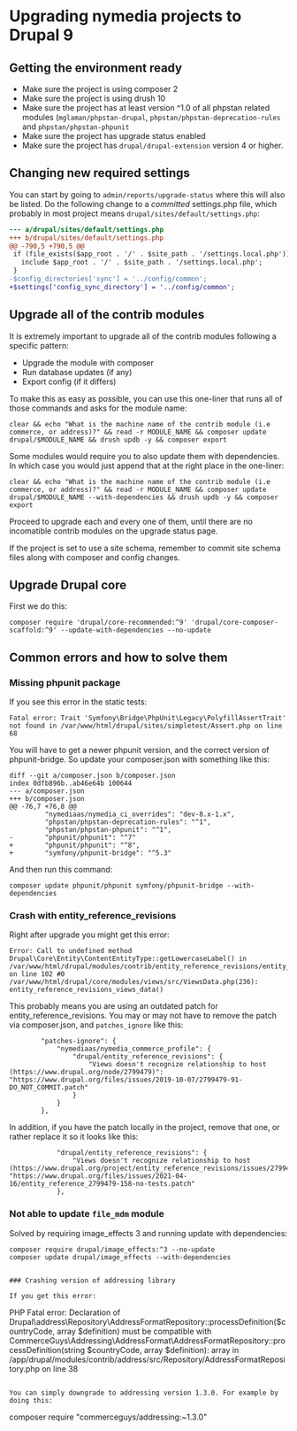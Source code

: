 # Upgrading nymedia projects to Drupal 9

## Getting the environment ready

- Make sure the project is using composer 2
- Make sure the project is using drush 10
- Make sure the project has at least version ^1.0 of all phpstan related modules (`mglaman/phpstan-drupal`, `phpstan/phpstan-deprecation-rules` and `phpstan/phpstan-phpunit`
- Make sure the project has upgrade status enabled
- Make sure the project has `drupal/drupal-extension` version 4 or higher.

## Changing new required settings

You can start by going to `admin/reports/upgrade-status` where this will also be listed. Do the following change to a _committed_ settings.php file, which probably in most project means `drupal/sites/default/settings.php`:

```diff
--- a/drupal/sites/default/settings.php
+++ b/drupal/sites/default/settings.php
@@ -790,5 +790,5 @@
 if (file_exists($app_root . '/' . $site_path . '/settings.local.php')) {
   include $app_root . '/' . $site_path . '/settings.local.php';
 }
-$config_directories['sync'] = '../config/common';
+$settings['config_sync_directory'] = '../config/common';
```

## Upgrade all of the contrib modules

It is extremely important to upgrade all of the contrib modules following a specific pattern:

- Upgrade the module with composer
- Run database updates (if any)
- Export config (if it differs)

To make this as easy as possible, you can use this one-liner that runs all of those commands and asks for the module name:

``` 
clear && echo "What is the machine name of the contrib module (i.e commerce, or address)?" && read -r MODULE_NAME && composer update drupal/$MODULE_NAME && drush updb -y && composer export
``` 

Some modules would require you to also update them with dependencies. In which case you would just append that at the right place in the one-liner:

```
clear && echo "What is the machine name of the contrib module (i.e commerce, or address)?" && read -r MODULE_NAME && composer update drupal/$MODULE_NAME --with-dependencies && drush updb -y && composer export
``` 

Proceed to upgrade each and every one of them, until there are no incomatible contrib modules on the upgrade status page.

If the project is set to use a site schema, remember to commit site schema files along with composer and config changes.

## Upgrade Drupal core

First we do this:

```
composer require 'drupal/core-recommended:^9' 'drupal/core-composer-scaffold:^9' --update-with-dependencies --no-update
``` 

## Common errors and how to solve them

### Missing phpunit package

If you see this error in the static tests:

``` 
Fatal error: Trait 'Symfony\Bridge\PhpUnit\Legacy\PolyfillAssertTrait' not found in /var/www/html/drupal/sites/simpletest/Assert.php on line 68
``` 

You will have to get a newer phpunit version, and the correct version of phpunit-bridge. So update your composer.json with something like this:

```
diff --git a/composer.json b/composer.json
index 0dfb896b..ab46e64b 100644
--- a/composer.json
+++ b/composer.json
@@ -76,7 +76,8 @@
         "nymediaas/nymedia_ci_overrides": "dev-8.x-1.x",
         "phpstan/phpstan-deprecation-rules": "^1",
         "phpstan/phpstan-phpunit": "^1",
-        "phpunit/phpunit": "^7"
+        "phpunit/phpunit": "^8",
+        "symfony/phpunit-bridge": "^5.3"
``` 

And then run this command:

``` 
composer update phpunit/phpunit symfony/phpunit-bridge --with-dependencies
```

### Crash with entity_reference_revisions

Right after upgrade you might get this error:

``` 
Error: Call to undefined method Drupal\Core\Entity\ContentEntityType::getLowercaseLabel() in /var/www/html/drupal/modules/contrib/entity_reference_revisions/entity_reference_revisions.views.inc on line 102 #0 /var/www/html/drupal/core/modules/views/src/ViewsData.php(236): entity_reference_revisions_views_data()
``` 

This probably means you are using an outdated patch for entity_reference_revisions. You may or may not have to remove the patch via composer.json, and `patches_ignore` like this:

```
        "patches-ignore": {
            "nymediaas/nymedia_commerce_profile": {
                "drupal/entity_reference_revisions": {
                    "Views doesn't recognize relationship to host (https://www.drupal.org/node/2799479)": "https://www.drupal.org/files/issues/2019-10-07/2799479-91-DO_NOT_COMMIT.patch"
                }
            }
        },
```

In addition, if you have the patch locally in the project, remove that one, or rather replace it so it looks like this:

``` 
            "drupal/entity_reference_revisions": {
                "Views doesn't recognize relationship to host (https://www.drupal.org/project/entity_reference_revisions/issues/2799479)": "https://www.drupal.org/files/issues/2021-04-16/entity_reference_2799479-158-no-tests.patch"
            },
```

### Not able to update `file_mdm` module

Solved by requiring image_effects 3 and running update with dependencies:

```
composer require drupal/image_effects:^3 --no-update
composer update drupal/image_effects --with-dependencies


### Crashing version of addressing library

If you get this error:

``` 
PHP Fatal error:  Declaration of Drupal\address\Repository\AddressFormatRepository::processDefinition($countryCode, array $definition) must be compatible with CommerceGuys\Addressing\AddressFormat\AddressFormatRepository::processDefinition(string $countryCode, array $definition): array in /app/drupal/modules/contrib/address/src/Repository/AddressFormatRepository.php on line 38
``` 

You can simply downgrade to addressing version 1.3.0. For example by doing this:

```  
composer require "commerceguys/addressing:~1.3.0"
``` 
